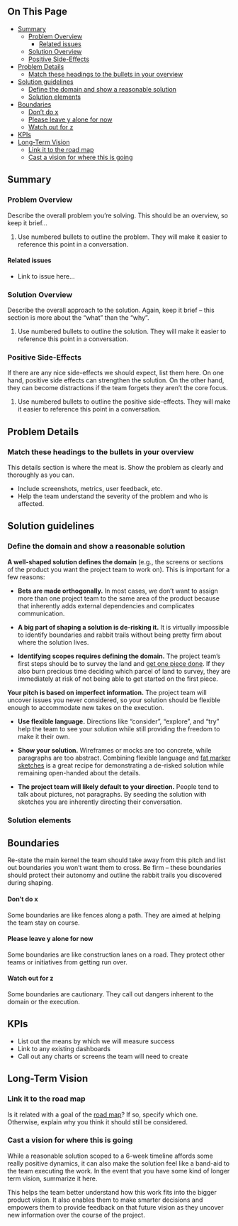 <h2>On This Page</h2>

<!-- TOC depthFrom:2 depthTo:6 updateOnSave:true -->

- [Summary](#summary)
  - [Problem Overview](#problem-overview)
    - [Related issues](#related-issues)
  - [Solution Overview](#solution-overview)
  - [Positive Side-Effects](#positive-side-effects)
- [Problem Details](#problem-details)
  - [Match these headings to the bullets in your overview](#match-these-headings-to-the-bullets-in-your-overview)
- [Solution guidelines](#solution-guidelines)
  - [Define the domain and show a reasonable solution](#define-the-domain-and-show-a-reasonable-solution)
  - [Solution elements](#solution-elements)
- [Boundaries](#boundaries)
    - [Don’t do x](#dont-do-x)
    - [Please leave y alone for now](#please-leave-y-alone-for-now)
    - [Watch out for z](#watch-out-for-z)
- [KPIs](#kpis)
- [Long-Term Vision](#long-term-vision)
  - [Link it to the road map](#link-it-to-the-road-map)
  - [Cast a vision for where this is going](#cast-a-vision-for-where-this-is-going)

<!-- /TOC -->

## Summary

### Problem Overview

Describe the overall problem you’re solving. This should be an overview, so keep it brief...
 
1. Use numbered bullets to outline the problem. They will make it easier to reference this point in a conversation.

#### Related issues

* Link to issue here...

### Solution Overview

Describe the overall approach to the solution. Again, keep it brief – this section is more about the “what” than the “why”.

1. Use numbered bullets to outline the solution. They will make it easier to reference this point in a conversation.


### Positive Side-Effects

If there are any nice side-effects we should expect, list them here. On one hand, positive side effects can strengthen the solution. On the other hand, they can become distractions if the team forgets they aren’t the core focus.

1. Use numbered bullets to outline the positive side-effects. They will make it easier to reference this point in a conversation.

## Problem Details

### Match these headings to the bullets in your overview

This details section is where the meat is. Show the problem as clearly and thoroughly as you can.
 
* Include screenshots, metrics, user feedback, etc.
* Help the team understand the severity of the problem and who is affected.


## Solution guidelines

### Define the domain and show a reasonable solution

**A well-shaped solution defines the domain** (e.g., the screens or sections of the product you want the project team to work on). This is important for a few reasons:

* **Bets are made orthogonally.** In most cases, we don’t want to assign more than one project team to the same area of the product because that inherently adds external dependencies and complicates communication.

* **A big part of shaping a solution is de-risking it.** It is virtually impossible to identify boundaries and rabbit trails without being pretty firm about where the solution lives.

* **Identifying scopes requires defining the domain.** The project team’s first steps should be to survey the land and [get one piece done](https://basecamp.com/shapeup/3.2-chapter-10). If they also burn precious time deciding which parcel of land to survey, they are immediately at risk of not being able to get started on the first piece.
 
**Your pitch is based on imperfect information.** The project team will uncover issues you never considered, so your solution should be flexible enough to accommodate new takes on the execution.
 
* **Use flexible language.** Directions like “consider”, “explore”, and “try” help the team to see your solution while still providing the freedom to make it their own.

* **Show your solution.** Wireframes or mocks are too concrete, while paragraphs are too abstract. Combining flexible language and [fat marker sketches](https://basecamp.com/shapeup/1.1-chapter-02#case-study-the-dot-grid-calendar) is a great recipe for demonstrating a de-risked solution while remaining open-handed about the details.

* **The project team will likely default to your direction.** People tend to talk about pictures, not paragraphs. By seeding the solution with sketches you are inherently directing their conversation.

### Solution elements

## Boundaries

Re-state the main kernel the team should take away from this pitch and list out boundaries you won’t want them to cross. Be firm – these boundaries should protect their autonomy and outline the rabbit trails you discovered during shaping.

#### Don’t do x
Some boundaries are like fences along a path. They are aimed at helping the team stay on course.

#### Please leave y alone for now
Some boundaries are like construction lanes on a road. They protect other teams or initiatives from getting run over.

#### Watch out for z
Some boundaries are cautionary. They call out dangers inherent to the domain or the execution.

## KPIs

* List out the means by which we will measure success
* Link to any existing dashboards
* Call out any charts or screens the team will need to create


## Long-Term Vision

### Link it to the road map

Is it related with a goal of the [road map](https://www.asyncapi.com/roadmap)? If so, specify which one. Otherwise, explain why you think it should still be considered.

### Cast a vision for where this is going

While a reasonable solution scoped to a 6-week timeline affords some really positive dynamics, it can also make the solution feel like a band-aid to the team executing the work. In the event that you have some kind of longer term vision, summarize it here.
 
This helps the team better understand how this work fits into the bigger product vision. It also enables them to make smarter decisions and empowers them to provide feedback on that future vision as they uncover new information over the course of the project.
